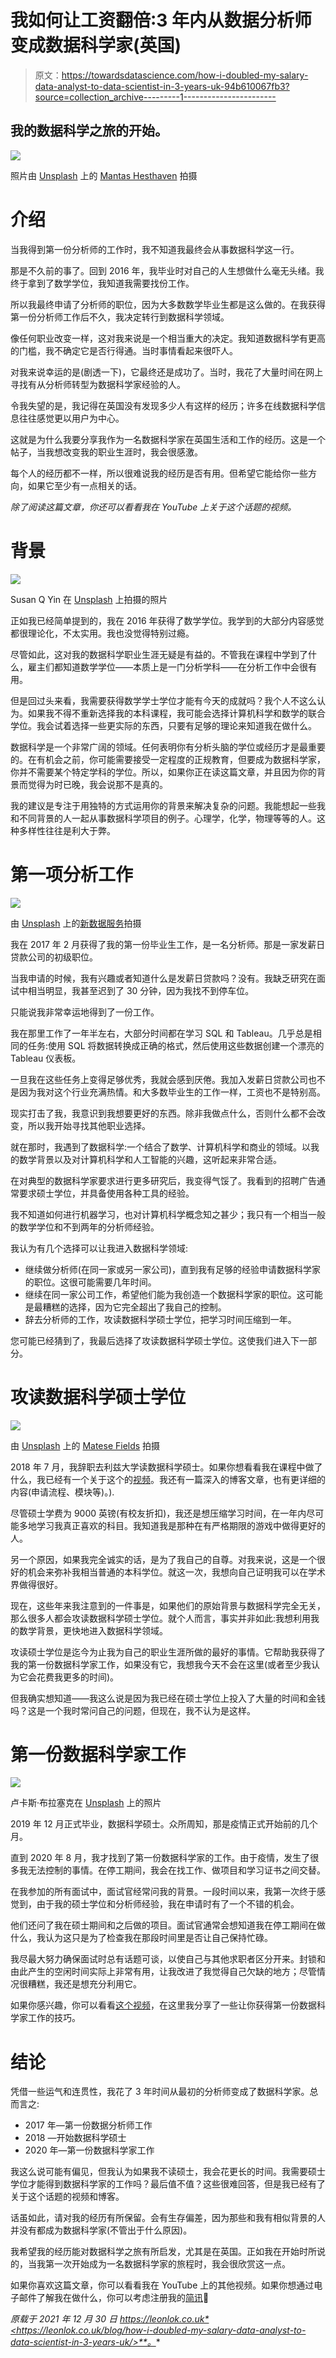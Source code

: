 # 我如何让工资翻倍:3 年内从数据分析师变成数据科学家(英国)

> 原文：<https://towardsdatascience.com/how-i-doubled-my-salary-data-analyst-to-data-scientist-in-3-years-uk-94b610067fb3?source=collection_archive---------1----------------------->

## 我的数据科学之旅的开始。

![](img/20d520de7f360dced2299537bf973adc.png)

照片由 [Unsplash](https://unsplash.com?utm_source=medium&utm_medium=referral) 上的 [Mantas Hesthaven](https://unsplash.com/@mantashesthaven?utm_source=medium&utm_medium=referral) 拍摄

# 介绍

当我得到第一份分析师的工作时，我不知道我最终会从事数据科学这一行。

那是不久前的事了。回到 2016 年，我毕业时对自己的人生想做什么毫无头绪。我终于拿到了数学学位，我知道我需要找份工作。

所以我最终申请了分析师的职位，因为大多数数学毕业生都是这么做的。在我获得第一份分析师工作后不久，我决定转行到数据科学领域。

像任何职业改变一样，这对我来说是一个相当重大的决定。我知道数据科学有更高的门槛，我不确定它是否行得通。当时事情看起来很吓人。

对我来说幸运的是(剧透一下)，它最终还是成功了。当时，我花了大量时间在网上寻找有从分析师转型为数据科学家经验的人。

令我失望的是，我记得在英国没有发现多少人有这样的经历；许多在线数据科学信息往往感觉更以用户为中心。

这就是为什么我要分享我作为一名数据科学家在英国生活和工作的经历。这是一个帖子，当我想改变我的职业生涯时，我会很感激。

每个人的经历都不一样，所以很难说我的经历是否有用。但希望它能给你一些方向，如果它至少有一点相关的话。

*除了阅读这篇文章，你还可以看看我在 YouTube 上关于这个话题的视频。*

# 背景

![](img/21705c4398b79a7911d7001c05c14a0d.png)

Susan Q Yin 在 [Unsplash](https://unsplash.com?utm_source=medium&utm_medium=referral) 上拍摄的照片

正如我已经简单提到的，我在 2016 年获得了数学学位。我学到的大部分内容感觉都很理论化，不太实用。我也没觉得特别过瘾。

尽管如此，这对我的数据科学职业生涯无疑是有益的。不管我在课程中学到了什么，雇主们都知道数学学位——本质上是一门分析学科——在分析工作中会很有用。

但是回过头来看，我需要获得数学学士学位才能有今天的成就吗？我个人不这么认为。如果我不得不重新选择我的本科课程，我可能会选择计算机科学和数学的联合学位。我会试着选择一些更实际的东西，只要有足够的理论来知道我在做什么。

数据科学是一个非常广阔的领域。任何表明你有分析头脑的学位或经历才是最重要的。在有机会之前，你可能需要接受一定程度的正规教育，但要成为数据科学家，你并不需要某个特定学科的学位。所以，如果你正在读这篇文章，并且因为你的背景而觉得为时已晚，我会说那不是真的。

我的建议是专注于用独特的方式运用你的背景来解决复杂的问题。我能想起一些我和不同背景的人一起从事数据科学项目的例子。心理学，化学，物理等等的人。这种多样性往往是利大于弊。

# 第一项分析工作

![](img/96cfb77fa2e5f8856130b4893eb33a54.png)

由 [Unsplash](https://unsplash.com?utm_source=medium&utm_medium=referral) 上的[新数据服务](https://unsplash.com/@new_data_services?utm_source=medium&utm_medium=referral)拍摄

我在 2017 年 2 月获得了我的第一份毕业生工作，是一名分析师。那是一家发薪日贷款公司的初级职位。

当我申请的时候，我有兴趣或者知道什么是发薪日贷款吗？没有。我缺乏研究在面试中相当明显，我甚至迟到了 30 分钟，因为我找不到停车位。

只能说我非常幸运地得到了一份工作。

我在那里工作了一年半左右，大部分时间都在学习 SQL 和 Tableau。几乎总是相同的任务:使用 SQL 将数据转换成正确的格式，然后使用这些数据创建一个漂亮的 Tableau 仪表板。

一旦我在这些任务上变得足够优秀，我就会感到厌倦。我加入发薪日贷款公司也不是因为我对这个行业充满热情。和大多数毕业生的工作一样，工资也不是特别高。

现实打击了我，我意识到我想要更好的东西。除非我做点什么，否则什么都不会改变，所以我开始寻找其他职业选择。

就在那时，我遇到了数据科学:一个结合了数学、计算机科学和商业的领域。以我的数学背景以及对计算机科学和人工智能的兴趣，这听起来非常合适。

在对典型的数据科学家要求进行更多研究后，我变得气馁了。我看到的招聘广告通常要求硕士学位，并具备使用各种工具的经验。

我不知道如何进行机器学习，也对计算机科学概念知之甚少；我只有一个相当一般的数学学位和不到两年的分析师经验。

我认为有几个选择可以让我进入数据科学领域:

*   继续做分析师(在同一家或另一家公司)，直到我有足够的经验申请数据科学家的职位。这很可能需要几年时间。
*   继续在同一家公司工作，希望他们能为我创造一个数据科学家的职位。这可能是最糟糕的选择，因为它完全超出了我自己的控制。
*   辞去分析师的工作，攻读数据科学硕士学位，把学习时间压缩到一年。

您可能已经猜到了，我最后选择了攻读数据科学硕士学位。这使我们进入下一部分。

# 攻读数据科学硕士学位

![](img/273c6246804102fc84d0fe12c352faf2.png)

由 [Unsplash](https://unsplash.com?utm_source=medium&utm_medium=referral) 上的 [Matese Fields](https://unsplash.com/@tesecreates?utm_source=medium&utm_medium=referral) 拍摄

2018 年 7 月，我辞职去利兹大学读数据科学硕士。如果你想看看我在课程中做了什么，我已经有一个关于这个的[视频](https://youtu.be/Y50_cxH6n1s)。我还有一篇深入的博客文章，也有更详细的内容(申请流程、模块等)。).

尽管硕士学费为 9000 英镑(有校友折扣)，我还是想压缩学习时间，在一年内尽可能多地学习我真正喜欢的科目。我知道我是那种在有严格期限的游戏中做得更好的人。

另一个原因，如果我完全诚实的话，是为了我自己的自尊。对我来说，这是一个很好的机会来弥补我相当普通的本科学位。就这一次，我想向自己证明我可以在学术界做得很好。

现在，这些年来我注意到的一件事是，如果他们的原始背景与数据科学完全无关，那么很多人都会攻读数据科学硕士学位。就个人而言，事实并非如此:我想利用我的数学背景，更快地进入数据科学领域。

攻读硕士学位是迄今为止我为自己的职业生涯所做的最好的事情。它帮助我获得了我的第一份数据科学家工作，如果没有它，我想我今天不会在这里(或者至少我认为它会花费我更多的时间)。

但我确实想知道——我这么说是因为我已经在硕士学位上投入了大量的时间和金钱吗？这是一个我时常问自己的问题，但现在，我不认为是这样。

# 第一份数据科学家工作

![](img/1587723f403e76eb1de1085f701d17ed.png)

卢卡斯·布拉塞克在 [Unsplash](https://unsplash.com?utm_source=medium&utm_medium=referral) 上的照片

2019 年 12 月正式毕业，数据科学硕士。众所周知，那是疫情正式开始前的几个月。

直到 2020 年 8 月，我才找到了第一份数据科学家的工作。由于疫情，发生了很多我无法控制的事情。在停工期间，我会在找工作、做项目和学习证书之间交替。

在我参加的所有面试中，面试官经常问我的背景。一段时间以来，我第一次终于感觉到，由于我的硕士学位和分析师经验，我在申请时有了一个不错的机会。

他们还问了我在硕士期间和之后做的项目。面试官通常会想知道我在停工期间在做什么，我认为这只是为了检查我在那段时间里是否让自己保持忙碌。

我尽最大努力确保面试时总有话题可谈，以使自己与其他求职者区分开来。封锁和由此产生的空闲时间实际上非常有用，让我改进了我觉得自己欠缺的地方；尽管情况很糟糕，我还是想充分利用它。

如果你感兴趣，你可以看看[这个视频](https://youtu.be/GlJ1-jjQ5l4)，在这里我分享了一些让你获得第一份数据科学家工作的技巧。

# 结论

凭借一些运气和连贯性，我花了 3 年时间从最初的分析师变成了数据科学家。总而言之:

*   2017 年—第一份数据分析师工作
*   2018 —开始数据科学硕士
*   2020 年—第一份数据科学家工作

我这么说可能有偏见，但我认为如果我不读硕士，我会花更长的时间。我需要硕士学位才能得到数据科学家的工作吗？最后值不值？这些很难回答，但是我已经有了关于这个话题的视频和博客。

话虽如此，请对我的经历有所保留。会有生存偏差，因为那些和我有相似背景的人并没有都成为数据科学家(不管出于什么原因)。

我希望我的经历能对数据科学之旅有所启发，尤其是在英国。正如我在开始时所说的，当我第一次开始成为一名数据科学家的旅程时，我会很欣赏这一点。

如果你喜欢这篇文章，你可以看看我在 YouTube 上的其他视频。如果你想通过电子邮件了解我在做什么，你可以考虑注册我的[简讯](https://leonlok.co.uk/newsletter/)🙂

*原载于 2021 年 12 月 30 日 https://leonlok.co.uk*<https://leonlok.co.uk/blog/how-i-doubled-my-salary-data-analyst-to-data-scientist-in-3-years-uk/>**。**